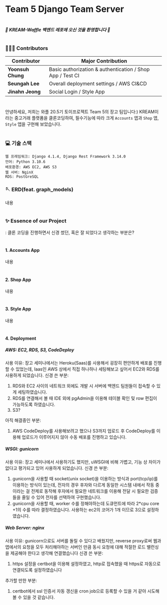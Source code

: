 # Team 5 Django Team Server
#
#### _🧇 KREAM-Waffle 백엔드 레포에 오신 것을 환영합니다 🧇_
#


### 🧑🏻‍💻 Contributors 
| Contributor | Major Contribution |
| ------ | ------ |
| **Yoonsuh Chung** | Basic authorization & authentication / Shop App / Test CI |
| **Seungah Lee** | Overall deployment settings / AWS CI&CD |
| **Jinahn Jeong** | Social Login / Style App |
#
안녕하세요, 저희는 와플 20.5기 토이프로젝트 Team 5의 장고 팀입니다:)
KREAM이라는 중고거래 플랫폼을 클론코딩하여, 필수기능에 따라 크게 `Accounts` 앱과 `Shop` 앱, `Style` 앱을 구현해 보았습니다.
#
### 💻 기술 스택
```
웹 프레임워크: Django 4.1.4, Django Rest Framework 3.14.0
언어: Python 3.10.6
배포환경: AWS EC2, AWS S3
웹 서버: NginX
RDS: PostGreSQL
```

### 🪡 ERD(feat. graph_models)


내용
#
### ✨ Essence of our Project
: 클론 코딩을 진행하면서 신경 썼던, 혹은 잘 되었다고 생각하는 부분은?
#
#### 1. Accounts App
내용
#
#### 2. Shop App
내용
#
#### 3. Style App
내용
#
#### 4. Deployment
##### AWS: EC2, RDS, S3, CodeDeploy
사용 이유: 
장고 세미나에서는 Heroku(Saas)를 사용해서 굉장히 편안하게 배포를 진행할 수 있었는데, Iaas인 AWS 상에서 직접 하나하나 세팅해보고 싶어서 EC2와 RDS를 사용하게 되었습니다.
신경 쓴 부분: 
1) RDS와 EC2 사이의 네트워크 외에도 개발 시 서버에 백엔드 팀원들이 접속할 수 있게 세팅하였습니다.
2) RDS를 연결해서 볼 때 IDE 외에 pgAdmin을 이용해 테이블 확인 및 row 편집이 가능하도록 하였습니다.
3) S3?

아직 해결중인 부분:
1) AWS CodeDeploy를 사용해보려고 했으나 S3까지 업로드 후 CodeDeploy를 이용해 업로드가 이루어지지 않아 수동 배포를 진행하고 있습니다.

##### WSGI: gunicorn
사용 이유: 
장고 세미나에서 사용하기도 했지만, uWSGI에 비해 가볍고, 기능 상 차이가 없다고 평가되고 있어 사용하게 되었습니다.
신경 쓴 부분:
1) gunicorn을 사용할 때 socket(unix socket)을 이용하는 방식과 port(tcp/ip)를 이용하는 방식이 있는데, 전자의 경우 후자와 다르게 동일한 시스템 내에서 작동 중이라는 걸 전제로 동작해 후자에서 필요한 네트워크를 이용해 전달 시 필요한 검증들을 줄일 수 있어 전자를 선택하여 구현했습니다.
2) gunicorn을 사용할 때, worker 수를 정해야하는데 도큐먼트에 따라 2*cpu core +1의 수를 따라 결정하였습니다. 사용하는 ec2의 코어가 1개 이므로 3으로 설정하였습니다.

##### Web Server: nginx
사용 이유:
gunicorn으로도 서버를 돌릴 수 있다고 배웠지만, reverse proxy로써 웹과 앱에서의 요청을 모두 처리해야하는 서버인 만큼 동시 요청에 대해 적절한 로드 밸런싱을 제공해야 한다고 생각해 연결했습니다
신경 쓴 부분:
1) https 설정을 certbot을 이용해 설정하였고, http로 접속했을 때 https로 자동으로 연결되도록 설정하였습니다

추가할 만한 부분:
1) certbot에서 ssl 인증서 자동 갱신을 cron job으로 등록할 수 있을 거 같아 시도해볼 수 있을 것 같습니다.














